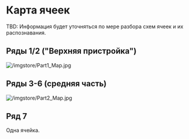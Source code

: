 # Карта ячеек

TBD: Информация будет уточняться по мере разбора схем ячеек и их распознавания.

## Ряды 1/2 ("Верхняя пристройка")

![/imgstore/Part1_Map.jpg](/imgstore/Part1_Map.jpg)

## Ряды 3-6 (средняя часть)

![/imgstore/Part2_Map.jpg](/imgstore/Part2_Map.jpg)

## Ряд 7

Одна ячейка.
